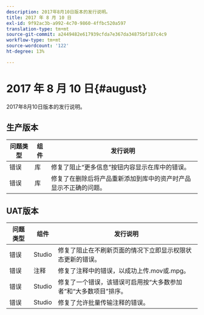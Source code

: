 ```yaml
---
description: 2017年8月10日版本的发行说明。
title: 2017 年 8 月 10 日
exl-id: 9f92ac3b-a992-4c70-9860-4ffbc520a597
translation-type: tm+mt
source-git-commit: a2449482e617939cfda7e367da34875bf187c4c9
workflow-type: tm+mt
source-wordcount: '122'
ht-degree: 13%

---
```


# 2017 年 8 月 10 日{#august}

2017年8月10日版本的发行说明。

## 生产版本

| **问题类型** | **组件** | **发行说明** |
|---|---|---|
| 错误 | 库 | 修复了阻止“更多信息”按钮内容显示在库中的错误。 |
| 错误 | 库 | 修复了在删除后将产品重新添加到库中的资产时产品显示不正确的问题。 |

## UAT版本

| **问题类型** | **组件** | **发行说明** |
|---|---|---|
| 错误 | Studio | 修复了阻止在不刷新页面的情况下立即显示权限状态更新的错误。 |
| 错误 | 注释 | 修复了注释中的错误，以成功上传.mov或.mpg。 |
| 错误 | Studio | 修复了一个错误，该错误可启用按“大多数参加者”和“大多数项目”排序。 |
| 错误 | Studio | 修复了允许批量传输注释的错误。 |
